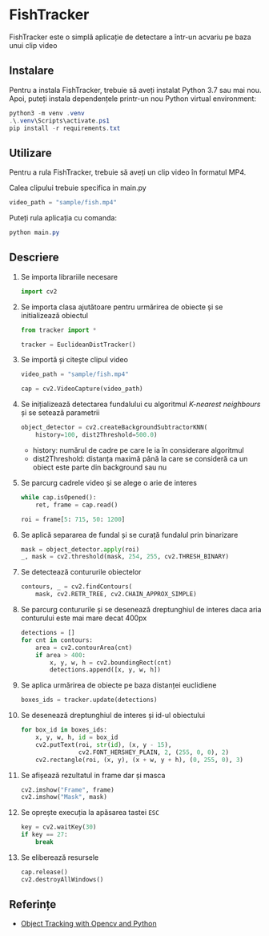 # FishTracker

FishTracker este o simplă aplicație de detectare a într-un acvariu pe baza unui clip video

## Instalare

Pentru a instala FishTracker, trebuie să aveți instalat Python 3.7 sau mai nou. Apoi, puteți instala dependențele printr-un nou Python virtual environment:

```powershell
python3 -m venv .venv
.\.venv\Scripts\activate.ps1
pip install -r requirements.txt
```

## Utilizare

Pentru a rula FishTracker, trebuie să aveți un clip video în formatul MP4.

Calea clipului trebuie specifica in main.py

```python
video_path = "sample/fish.mp4"
```

Puteți rula aplicația cu comanda:

```powershell
python main.py
```

## Descriere

1. Se importa librariile necesare

   ```python
   import cv2
   ```

2. Se importa clasa ajutătoare pentru urmărirea de obiecte și se initializează obiectul

   ```python
   from tracker import *

   tracker = EuclideanDistTracker()
   ```

3. Se importă și citește clipul video

   ```python
   video_path = "sample/fish.mp4"

   cap = cv2.VideoCapture(video_path)
   ```

4. Se inițializează detectarea fundalului cu algoritmul _K-nearest neighbours_ și se setează parametrii

   ```python
   object_detector = cv2.createBackgroundSubtractorKNN(
       history=100, dist2Threshold=500.0)
   ```

   - history: numărul de cadre pe care le ia în considerare algoritmul
   - dist2Threshold: distanța maximă până la care se consideră ca un obiect este parte din background sau nu

5. Se parcurg cadrele video și se alege o arie de interes

   ```python
   while cap.isOpened():
       ret, frame = cap.read()

   roi = frame[5: 715, 50: 1200]
   ```

6. Se aplică separarea de fundal și se curață fundalul prin binarizare

   ```python
   mask = object_detector.apply(roi)
   _, mask = cv2.threshold(mask, 254, 255, cv2.THRESH_BINARY)
   ```

7. Se detectează contururile obiectelor

   ```python
   contours, _ = cv2.findContours(
       mask, cv2.RETR_TREE, cv2.CHAIN_APPROX_SIMPLE)
   ```

8. Se parcurg contururile și se desenează dreptunghiul de interes daca aria conturului este mai mare decat 400px

   ```python
   detections = []
   for cnt in contours:
       area = cv2.contourArea(cnt)
       if area > 400:
           x, y, w, h = cv2.boundingRect(cnt)
           detections.append([x, y, w, h])
   ```

9. Se aplica urmărirea de obiecte pe baza distanței euclidiene

   ```python
   boxes_ids = tracker.update(detections)
   ```

10. Se desenează dreptunghiul de interes și id-ul obiectului

    ```python
    for box_id in boxes_ids:
        x, y, w, h, id = box_id
        cv2.putText(roi, str(id), (x, y - 15),
                    cv2.FONT_HERSHEY_PLAIN, 2, (255, 0, 0), 2)
        cv2.rectangle(roi, (x, y), (x + w, y + h), (0, 255, 0), 3)
    ```

11. Se afișează rezultatul in frame dar și masca

    ```python
    cv2.imshow("Frame", frame)
    cv2.imshow("Mask", mask)
    ```

12. Se oprește execuția la apăsarea tastei `ESC`

    ```python
    key = cv2.waitKey(30)
    if key == 27:
        break
    ```

13. Se eliberează resursele

    ```python
    cap.release()
    cv2.destroyAllWindows()
    ```

## Referințe

- [Object Tracking with Opencv and Python](https://pysource.com/2021/01/28/object-tracking-with-opencv-and-python/)
